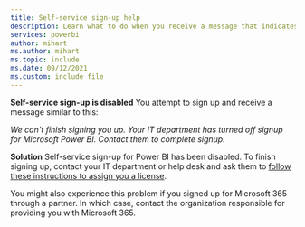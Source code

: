 ```yaml
---
title: Self-service sign-up help
description: Learn what to do when you receive a message that indicates that the Power BI self-service sign-up feature is disabled. 
services: powerbi
author: mihart
ms.author: mihart
ms.topic: include
ms.date: 09/12/2021
ms.custom: include file
---
```



**Self-service sign-up is disabled**
You attempt to sign up and receive a message similar to this:

*We can't finish signing you up. Your IT department has turned off signup for Microsoft Power BI. Contact them to complete signup.*

**Solution**
Self-service sign-up for Power BI has been disabled. To finish signing up, contact your IT department or help desk and ask them to [follow these instructions to assign you a license](../enterprise/service-admin-purchasing-power-bi-pro.md).

You might also experience this problem if you signed up for Microsoft 365 through a partner. In which case, contact the organization responsible for providing you with Microsoft 365.